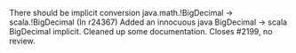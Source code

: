 There should be implicit conversion java.math.!BigDecimal -> scala.!BigDecimal
(In r24367) Added an innocuous java BigDecimal -> scala BigDecimal implicit.
Cleaned up some documentation.  Closes #2199, no review.
